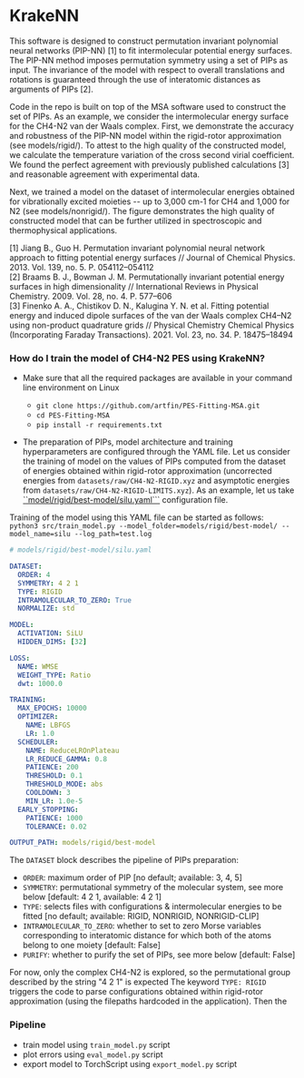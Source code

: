 # KrakeNN 

This software is designed to construct permutation invariant polynomial neural networks (PIP-NN) [1] to fit intermolecular potential energy surfaces.
The PIP-NN method imposes permutation symmetry using a set of PIPs as input. The invariance of the model with respect to overall translations and rotations is guaranteed through the use of interatomic distances as arguments of PIPs [2].

Code in the repo is built on top of the MSA software used to construct the set of PIPs. As an example, we consider the intermolecular energy surface for the CH4-N2 van der Waals complex. First, we demonstrate the accuracy and robustness of the PIP-NN model within the rigid-rotor approximation (see models/rigid/). To attest to the high quality of the constructed model, we calculate the temperature variation of the cross second virial coefficient. We found the perfect agreement with previously published calculations [3] and reasonable agreement with experimental data.

Next, we trained a model on the dataset of intermolecular energies obtained for vibrationally excited moieties -- up to 3,000 cm-1 for CH4 and 1,000 for N2 (see models/nonrigid/). The figure demonstrates the high quality of constructed model that can be further utilized in spectroscopic and thermophysical applications.

[1] Jiang B., Guo H. Permutation invariant polynomial neural network approach to fitting potential energy surfaces // Journal of Chemical Physics. 2013. Vol. 139, no. 5. P. 054112–054112    
[2] Braams B. J., Bowman J. M. Permutationally invariant potential energy surfaces in high dimensionality // International Reviews in Physical Chemistry. 2009. Vol. 28, no. 4. P. 577–606   
[3] Finenko A. A., Chistikov D. N., Kalugina Y. N. et al. Fitting potential energy and induced dipole surfaces of the van der Waals complex CH4–N2 using non-product quadrature grids // Physical Chemistry Chemical Physics (Incorporating Faraday Transactions). 2021. Vol. 23, no. 34. P. 18475–18494   

### How do I train the model of CH4-N2 PES using KrakeNN?

* Make sure that all the required packages are available in your command line environment on Linux  
    * `git clone https://github.com/artfin/PES-Fitting-MSA.git`  
    * `cd PES-Fitting-MSA`  
    * `pip install -r requirements.txt`   

* The preparation of PIPs, model architecture and training hyperparameters are configured through the YAML file. Let us consider the training of model on the values of PIPs computed from the dataset of energies obtained within rigid-rotor approximation (uncorrected energies from `datasets/raw/CH4-N2-RIGID.xyz` and asymptotic energies from `datasets/raw/CH4-N2-RIGID-LIMITS.xyz`). As an example, let us take [``model/rigid/best-model/silu.yaml```](model/rigid/best-model/silu.yaml) configuration file.  

Training of the model using this YAML file can be started as follows:  
```python3 src/train_model.py --model_folder=models/rigid/best-model/ --model_name=silu --log_path=test.log```


``` yaml
# models/rigid/best-model/silu.yaml

DATASET: 
  ORDER: 4
  SYMMETRY: 4 2 1
  TYPE: RIGID
  INTRAMOLECULAR_TO_ZERO: True
  NORMALIZE: std 

MODEL:
  ACTIVATION: SiLU
  HIDDEN_DIMS: [32]

LOSS:
  NAME: WMSE
  WEIGHT_TYPE: Ratio 
  dwt: 1000.0

TRAINING:
  MAX_EPOCHS: 10000
  OPTIMIZER:
    NAME: LBFGS
    LR: 1.0
  SCHEDULER:
    NAME: ReduceLROnPlateau
    LR_REDUCE_GAMMA: 0.8
    PATIENCE: 200 
    THRESHOLD: 0.1
    THRESHOLD_MODE: abs
    COOLDOWN: 3
    MIN_LR: 1.0e-5
  EARLY_STOPPING:
    PATIENCE: 1000 
    TOLERANCE: 0.02

OUTPUT_PATH: models/rigid/best-model
```

The `DATASET` block describes the pipeline of PIPs preparation:
* `ORDER`:                  maximum order of PIP [no default; available: 3, 4, 5]
* `SYMMETRY`:               permutational symmetry of the molecular system, see more below [default: 4 2 1, available: 4 2 1]
* `TYPE`:                   selects files with configurations & intermolecular energies to be fitted [no default; available: RIGID, NONRIGID, NONRIGID-CLIP]
* `INTRAMOLECULAR_TO_ZERO`: whether to set to zero Morse variables corresponding to interatomic distance for which both of the atoms belong to one moiety [default: False] 
* `PURIFY`:                 whether to purify the set of PIPs, see more below [default: False]

For now, only the complex CH4-N2 is explored, so the permutational group described by the string "4 2 1" is expected 
 The keyword `TYPE: RIGID` triggers the code to parse configurations obtained within rigid-rotor approximation (using the filepaths hardcoded in the application). Then the      
 


### Pipeline

* train model using `train_model.py` script
* plot errors using `eval_model.py` script
* export model to TorchScript using `export_model.py` script 

